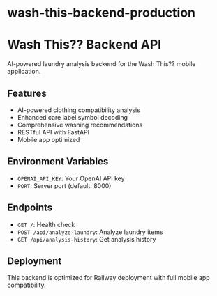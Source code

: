 # wash-this-backend-production

# Wash This?? Backend API

AI-powered laundry analysis backend for the Wash This?? mobile application.

## Features

- AI-powered clothing compatibility analysis
- Enhanced care label symbol decoding
- Comprehensive washing recommendations
- RESTful API with FastAPI
- Mobile app optimized

## Environment Variables

- `OPENAI_API_KEY`: Your OpenAI API key
- `PORT`: Server port (default: 8000)

## Endpoints

- `GET /`: Health check
- `POST /api/analyze-laundry`: Analyze laundry items
- `GET /api/analysis-history`: Get analysis history

## Deployment

This backend is optimized for Railway deployment with full mobile app compatibility.
